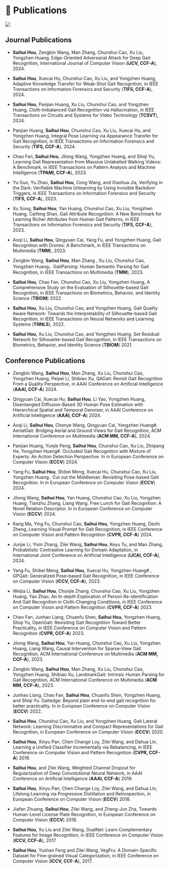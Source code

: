 
# 📝 Publications

<a href='https://scholar.google.com/citations?user=6gnHaLcAAAAJ&hlJ'><img src="https://img.shields.io/endpoint?logo=Google%20Scholar&url=https://raw.githubusercontent.com/hshustc/hshustc.github.io/google-scholar-stats/gs_data_shieldsio.json&labelColor=f6f6f6&color=9cf&style=flat&label=citations"></a>

## Journal Publications 
- **Saihui Hou**, Zengbin Wang, Man Zhang, Chunshui Cao, Xu Liu, Yongzhen Huang, Edge-Oriented Adversarial Attack for Deep Gait Recognition, International Journal of Computer Vision (**IJCV, CCF-A**), 2024.

- **Saihui Hou**, Xuecai Hu, Chunshui Cao, Xu Liu, and Yongzhen Huang, Adaptive Knowledge Transfer for Weak-Shot Gait Recognition, in IEEE Transactions on Information Forensics and Security (**TIFS, CCF-A**), 2024.

- **Saihui Hou**, Panjian Huang, Xu Liu, Chunshui Cao, and Yongzhen Huang, Cloth-Imbalanced Gait Recognition via Hallucination, in IEEE Transactions on Circuits and Systems for Video Technology (**TCSVT**), 2024.

- Panjian Huang, **Saihui Hou**, Chunshui Cao, Xu Liu, Xuecai Hu, and Yongzhen Huang, Integral Pose Learning via Appearance Transfer for Gait Recognition, in IEEE Transactions on Information Forensics and Security (**TIFS, CCF-A**), 2024.

- Chao Fan, **Saihui Hou**, Jilong Wang, Yongzhen Huang, and Shiqi Yu, Learning Gait Representation from Massive Unlabelled Walking Videos: A Benchmark, in IEEE Transactions on Pattern Analysis and Machine Intelligence (**TPAMI, CCF-A**), 2023.

- Yu Guo, Yu Zhao, **Saihui Hou**, Cong Wang, and Xiaohua Jia, Verifying in the Dark: Verifiable Machine Unlearning by Using Invisible Backdoor Triggers, in IEEE Transactions on Information Forensics and Security (**TIFS, CCF-A**), 2023.

- Xu Song, **Saihui Hou**, Yan Huang, Chunshui Cao, Xu Liu, Yongzhen Huang, Caifeng Shan, Gait Attribute Recognition: A New Benchmark for Learning Richer Attributes from Human Gait Patterns, in IEEE Transactions on Information Forensics and Security (**TIFS, CCF-A**), 2023.

- Aoqi Li, **Saihui Hou**, Qingyuan Cai, Yang Fu, and Yongzhen Huang, Gait Recognition with Drones: A Benchmark, in IEEE Transactions on Multimedia (**TMM**), 2023.

- Zengbin Wang, **Saihui Hou**, Man Zhang , Xu Liu, Chunshui Cao, Yongzhen Huang，GaitParsing: Human Semantic Parsing for Gait Recognition, in IEEE Transactions on Multimedia (**TMM**), 2023.

-  **Saihui Hou**, Chao Fan, Chunshui Cao, Xu Liu, Yongzhen Huang, A Comprehensive Study on the Evaluation of Silhouette-based Gait Recognition, in IEEE Transactions on Biometrics, Behavior, and Identity Science (**TBIOM**) 2022.

-  **Saihui Hou**, Xu Liu, Chunshui Cao, and Yongzhen Huang, Gait Quality Aware Network: Towards the Interpretability of Silhouette-based Gait Recognition, in IEEE Transactions on Neural Networks and Learning Systems (**TNNLS**), 2022.

-  **Saihui Hou**, Xu Liu, Chunshui Cao, and Yongzhen Huang, Set Residual Network for Silhouette-based Gait Recognition, in IEEE Transactions on Biometrics, Behavior, and Identity Science (**TBIOM**) 2021.

## Conference Publications

-  Zengbin Wang, **Saihui Hou**, Man Zhang, Xu Liu, Chunshui Cao, Yongzhen Huang, Peipei Li, Shibiao Xu, QAGait: Revisit Gait Recognition From a Quality Perspective, in AAAI Conference on Artificial Intelligence (**AAAI, CCF-A**) 2024.

-  Qingyuan Cai, Xuecai Hu, **Saihui Hou**, Li Yao, Yongzhen Huang, Disentangled Diffusion-Based 3D Human Pose Estimation with Hierarchical Spatial and Temporal Denoiser, in AAAI Conference on Artificial Intelligence (**AAAI, CCF-A**) 2024.

-  Aoqi Li, **Saihui Hou**, Chenye Wang, Qingyuan Cai, Yongzhen Huang#. AerialGait: Bridging Aerial and Ground Views for Gait Recognition, ACM International Conference on Multimedia (**ACM MM, CCF-A**), 2024.

-  Panjian Huang, Yunjie Peng, **Saihui Hou**, Chunshui Cao, Xu Liu, Zhiqiang He, Yongzhen Huang#. Occluded Gait Recognition with Mixture of Experts: An Action Detection Perspective. In in European Conference on Computer Vision (**ECCV**) 2024.

-  Yang Fu, **Saihui Hou**, Shibei Meng, Xuecai Hu, Chunshui Cao, Xu Liu, Yongzhen Huang.. Cut out the Middleman: Revisiting Pose-based Gait Recognition. In in European Conference on Computer Vision (**ECCV**) 2024.

-  Jilong Wang, **Saihui Hou**, Yan Huang, Chunshui Cao, Xu Liu, Yongzhen Huang, Tianzhu Zhang, Liang Wang. Free Lunch for Gait Recognition: A Novel Relation Descriptor. In in European Conference on Computer Vision (**ECCV**) 2024.

-  Kang Ma, Ying Fu, Chunshui Cao, **Saihui Hou**, Yongzhen Huang, Dezhi Zheng, Learning Visual Prompt for Gait Recognition, in IEEE Conference on Computer Vision and Pattern Recognition (**CVPR, CCF-A**) 2024.

-  Junjie Li, Yixin Zhang, Zilei Wang, **Saihui Hou**, Keyu Tu, and Man Zhang, Probabilistic Contrastive Learning for Domain Adaptation, in International Joint Conference on Artificial Intelligence (**IJCAI, CCF-A**), 2024.

-  Yang Fu, Shibei Meng, **Saihui Hou**, Xuecai Hu, Yongzhen Huang# , GPGait: Generalized Pose-based Gait Recognition, in IEEE Conference on Computer Vision (**ICCV, CCF-A**), 2023.

-  Weijia Li, **Saihui Hou**, Chunjie Zhang, Chunshui Cao, Xu Liu, Yongzhen Huang, Yao Zhao, An In-depth Exploration of Person Re-identification And Gait Recognition in Cloth-Changing Conditions, in IEEE Conference on Computer Vision and Pattern Recognition (**CVPR, CCF-A**) 2023.

-  Chao Fan, Junhao Liang, Chuanfu Shen, **Saihui Hou**, Yongzhen Huang, Shiqi Yu, OpenGait: Revisiting Gait Recognition Toward Better Practicality, in IEEE Conference on Computer Vision and Pattern Recognition (**CVPR, CCF-A**) 2023.

-  Jilong Wang, **Saihui Hou**, Yan Huang, Chunshui Cao, Xu Liu, Yongzhen Huang, Liang Wang, Causal Intervention for Sparse-View Gait Recognition, ACM International Conference on Multimedia (**ACM MM, CCF-A**), 2023.

-  Zengbin Wang, **Saihui Hou**, Man Zhang, Xu Liu, Chunshui Cao, Yongzhen Huang, Shibiao Xu, LandmarkGait: Intrinsic Human Parsing for Gait Recognition, ACM International Conference on Multimedia (**ACM MM, CCF-A**), 2023.

-  Junhao Liang, Chao Fan, **Saihui Hou**, Chuanfu Shen, Yongzhen Huang, and Shiqi Yu. Gaitedge: Beyond plain end-to-end gait recognition for better practicality. In in European Conference on Computer Vision (**ECCV**) 2022.

-  **Saihui Hou**, Chunshui Cao, Xu Liu, and Yongzhen Huang, Gait Lateral Network: Learning Discriminative and Compact Representations for Gait Recognition, in European Conference on Computer Vision (**ECCV**) 2020.

-  **Saihui Hou**, Xinyu Pan, Chen Change Loy, Zilei Wang, and Dahua Lin, Learning a Unified Classifier Incrementally via Rebalancing, in IEEE Conference on Computer Vision and Pattern Recognition (**CVPR, CCF-A**) 2019.

-  **Saihui Hou**, and Zilei Wang, Weighted Channel Dropout for Regularization of Deep Convolutional Neural Network, in AAAI Conference on Artificial Intelligence (**AAAI, CCF-A**) 2019.

-  **Saihui Hou**, Xinyu Pan, Chen Change Loy, Zilei Wang, and Dahua Lin, Lifelong Learning via Progressive Distillation and Retrospection, in European Conference on Computer Vision (**ECCV**) 2018.

-  Jiafan Zhuang, **Saihui Hou**, Zilei Wang, and Zheng-Jun Zha, Towards Human-Level License Plate Recognition, in European Conference on Computer Vision (**ECCV**) 2018.

-  **Saihui Hou**, Xu Liu and Zilei Wang, DualNet: Learn Complementary Features for Image Recognition, in IEEE Conference on Computer Vision (**ICCV, CCF-A**), 2017.

-  **Saihui Hou**, Yushan Feng and Zilei Wang, VegFru: A Domain-Specific Dataset for Fine-grained Visual Categorization, in IEEE Conference on Computer Vision (**ICCV, CCF-A**), 2017.
